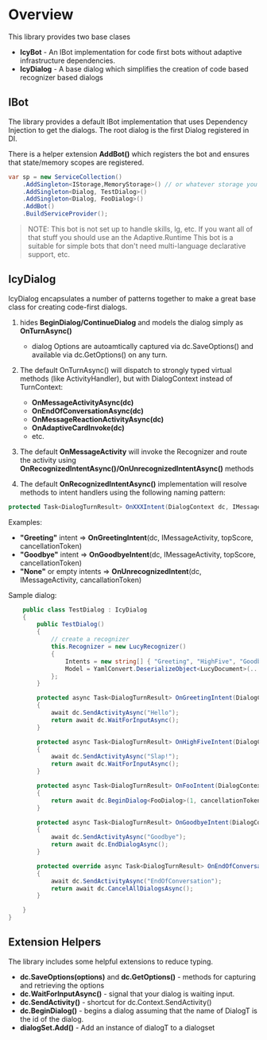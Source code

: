 
# Overview
This library provides two base clases
* **IcyBot** - An IBot implementation for code first bots without adaptive infrastructure dependencies.
* **IcyDialog** - A base dialog which simplifies the creation of code based recognizer based dialogs 

## IBot
The library provides a default IBot implementation that uses Dependency Injection to get the dialogs.
The root dialog is the first Dialog registered in DI.

There is a helper extension **AddBot()** which registers the bot and ensures that state/memory scopes are registered.
 
```C#
var sp = new ServiceCollection()
    .AddSingleton<IStorage,MemoryStorage>() // or whatever storage you want.
    .AddSingleton<Dialog, TestDialog>()
    .AddSingleton<Dialog, FooDialog>()
    .AddBot()
    .BuildServiceProvider();
```

> NOTE: This bot is not set up to handle skills, lg, etc.  If you want all of that stuff you should use an the Adaptive.Runtime
> This bot is a suitable for simple bots that don't need multi-language declarative support, etc.

## IcyDialog
IcyDialog encapsulates a number of patterns together to make a great base class for creating code-first dialogs.

1. hides **BeginDialog/ContinueDialog** and models the dialog simply as **OnTurnAsync()**
    - dialog Options are autoamtically captured via dc.SaveOptions() and available via dc.GetOptions() on any turn.
2. The default OnTurnAsync() will dispatch to strongly typed virtual methods (like ActivityHandler), but with DialogContext instead of TurnContext:
    - **OnMessageActivityAsync(dc)**
    - **OnEndOfConversationAsync(dc)**
    - **OnMessageReactionActivityAsync(dc)**
    - **OnAdaptiveCardInvoke(dc)** 
    - etc.
     
3. The default **OnMessageActivity** will invoke the Recognizer and route the activity using **OnRecognizedIntentAsync()/OnUnrecognizedIntentAsync()** methods
4. The default **OnRecognizedIntentAsync()** implementation will resolve methods to intent handlers using the following naming pattern:

```C#
protected Task<DialogTurnResult> OnXXXIntent(DialogContext dc, IMessageActivity messageActivity, TopScore topSCore, CancellationToken ct);
``` 
    
Examples:
- **"Greeting"** intent => **OnGreetingIntent**(dc, IMessageActivity, topScore, cancellationToken)
- **"Goodbye"** intent => **OnGoodbyeIntent**(dc, IMessageActivity, topScore, cancellationToken)
- **"None"** or empty intents => **OnUnrecognizedIntent**(dc, IMessageActivity, cancallationToken)

Sample dialog:
```C#
    public class TestDialog : IcyDialog
    {
        public TestDialog()
        {
            // create a recognizer
            this.Recognizer = new LucyRecognizer()
            {
                Intents = new string[] { "Greeting", "HighFive", "Goodbye", "Foo" },
                Model = YamlConvert.DeserializeObject<LucyDocument>(...)
            };
        }

        protected async Task<DialogTurnResult> OnGreetingIntent(DialogContext dc, IMessageActivity messageActivity, RecognizerResult recognizerResult, CancellationToken cancellationToken)
        {
            await dc.SendActivityAsync("Hello");
            return await dc.WaitForInputAsync();
        }

        protected async Task<DialogTurnResult> OnHighFiveIntent(DialogContext dc, IMessageActivity messageActivity, RecognizerResult recognizerResult, CancellationToken cancellationToken)
        {
            await dc.SendActivityAsync("Slap!");
            return await dc.WaitForInputAsync();
        }

        protected async Task<DialogTurnResult> OnFooIntent(DialogContext dc, IMessageActivity messageActivity, RecognizerResult recognizerResult, CancellationToken cancellationToken)
        {
            return await dc.BeginDialog<FooDialog>(1, cancellationToken: cancellationToken);
        }

        protected async Task<DialogTurnResult> OnGoodbyeIntent(DialogContext dc, IMessageActivity messageActivity, RecognizerResult recognizerResult, CancellationToken cancellationToken)
        {
            await dc.SendActivityAsync("Goodbye");
            return await dc.EndDialogAsync();
        }

        protected override async Task<DialogTurnResult> OnEndOfConversationActivityAsync(DialogContext dc, IEndOfConversationActivity endOfConversationActivity, CancellationToken cancellationToken)
        {
            await dc.SendActivityAsync("EndOfConversation");
            return await dc.CancelAllDialogsAsync();
        }

    }
}
```

## Extension Helpers
The library includes some helpful extensions to reduce typing.

* **dc.SaveOptions(options)** and **dc.GetOptions<T>()** - methods for capturing and retrieving the options
* **dc.WaitForInputAsync()** - signal that your dialog is waiting input.
* **dc.SendActivity()** - shortcut for dc.Context.SendActivity()
* **dc.BeginDialog<DialogT>()** - begins a dialog assuming that the name of DialogT is the id of the dialog.
* **dialogSet.Add<DialogT>()** - Add an instance of dialogT to a dialogset 
